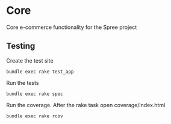 Core
====

Core e-commerce functionality for the Spree project


Testing
-------

Create the test site

    bundle exec rake test_app

Run the tests

    bundle exec rake spec

Run the coverage. After the rake task open coverage/index.html

    bundle exec rake rcov

